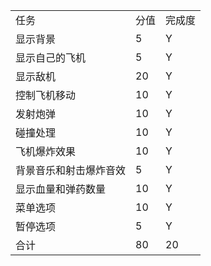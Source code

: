 <table class="table table-bordered table-striped table-condensed">
	<tr>
		<td>任务
		<td>分值
		<td>完成度
	</tr>
	<tr>
		<td>显示背景
		<td>5
		<td>Y
	</tr>
	<tr>
		<td>显示自己的飞机
		<td>5
		<td>Y
	</tr>
	<tr>
		<td>显示敌机
		<td>20
		<td>Y
	</tr>
	<tr>
		<td>控制飞机移动
		<td>10
		<td>Y
	</tr>
	<tr>
		<td>发射炮弹
		<td>10
		<td>Y
	</tr>
	<tr>
		<td>碰撞处理
		<td>10
		<td>Y
	</tr>
	<tr>
		<td>飞机爆炸效果
		<td>10
		<td>Y
	</tr>
	<tr>
		<td>背景音乐和射击爆炸音效
		<td>5
		<td>Y
	</tr>
	<tr>
		<td>显示血量和弹药数量
		<td>10
		<td>Y
	</tr>
	<tr>
		<td>菜单选项
		<td>10
		<td>Y
	</tr>
	<tr>
		<td>暂停选项
		<td>5
		<td>Y
	</tr>
	<tr>
		<td>合计
		<td>80
		<td>20
	</tr>